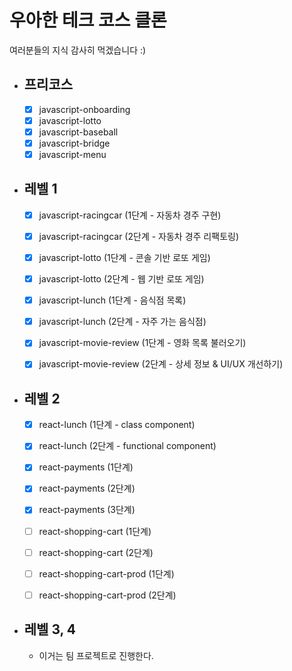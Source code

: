 # 우아한 테크 코스 클론

여러분들의 지식 감사히 먹겠습니다 :)

- ## 프리코스

  - [x] javascript-onboarding
  - [x] javascript-lotto
  - [x] javascript-baseball
  - [x] javascript-bridge
  - [x] javascript-menu

- ## 레벨 1

  - [x] javascript-racingcar (1단계 - 자동차 경주 구현)
  - [x] javascript-racingcar (2단계 - 자동차 경주 리팩토링)

  - [x] javascript-lotto (1단계 - 콘솔 기반 로또 게임)
  - [x] javascript-lotto (2단계 - 웹 기반 로또 게임)

  - [x] javascript-lunch (1단계 - 음식점 목록)
  - [x] javascript-lunch (2단계 - 자주 가는 음식점)

  - [x] javascript-movie-review (1단계 - 영화 목록 불러오기)
  - [x] javascript-movie-review (2단계 - 상세 정보 & UI/UX 개선하기)

- ## 레벨 2

  - [x] react-lunch (1단계 - class component)
  - [x] react-lunch (2단계 - functional component)

  - [x] react-payments (1단계)
  - [x] react-payments (2단계)
  - [x] react-payments (3단계)

  - [ ] react-shopping-cart (1단계)
  - [ ] react-shopping-cart (2단계)

  - [ ] react-shopping-cart-prod (1단계)
  - [ ] react-shopping-cart-prod (2단계)

- ## 레벨 3, 4

  - 이거는 팀 프로젝트로 진행한다.
